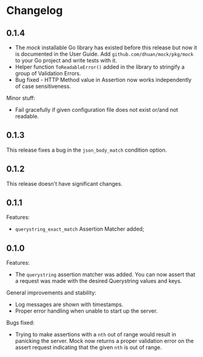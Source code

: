 # Changelog

## 0.1.4

- The *mock* installable Go library has existed before this release but now it is documented in the User Guide. Add `github.com/dhuan/mock/pkg/mock` to your Go project and write tests with it.
- Helper function `ToReadableError()` added in the library to stringify a group of Validation Errors.
- Bug fixed - HTTP Method value in Assertion now works independently of case sensitiveness.

Minor stuff:

- Fail gracefully if given configuration file does not exist or/and not readable.

## 0.1.3

This release fixes a bug in the `json_body_match` condition option.

## 0.1.2

This release doesn't have significant changes.

## 0.1.1

Features:

- `querystring_exact_match` Assertion Matcher added;

## 0.1.0

Features:

- The `querystring` assertion matcher was added. You can now assert that a request was made with the desired Querystring values and keys.

General improvements and stability:

- Log messages are shown with timestamps.
- Proper error handling when unable to start up the server.

Bugs fixed:

- Trying to make assertions with a `nth` out of range would result in panicking the server. Mock now returns a proper validation error on the assert request indicating that the given `nth` is out of range.
